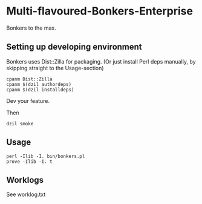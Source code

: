 # Multi-flavoured-Bonkers-Enterprise

Bonkers to the max.

## Setting up developing environment

Bonkers uses Dist::Zilla for packaging.
(Or just install Perl deps manually, by skipping straight to the Usage-section)

```
cpanm Dist::Zilla
cpanm $(dzil authordeps)
cpanm $(dzil installdeps)
```

Dev your feature.

Then

```
dzil smoke
```

## Usage

```
perl -Ilib -I. bin/bonkers.pl
prove -Ilib -I. t
```

## Worklogs

See worklog.txt
